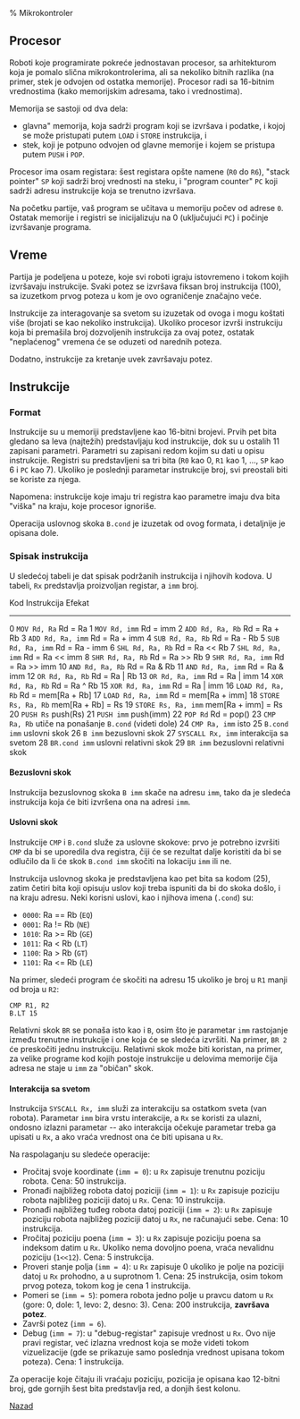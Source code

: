 % Mikrokontroler

## Procesor

Roboti koje programirate pokreće jednostavan procesor, sa arhitekturom
koja je pomalo slična mikrokontrolerima, ali sa nekoliko bitnih
razlika (na primer, stek je odvojen od ostatka memorije). Procesor
radi sa 16-bitnim vrednostima (kako memorijskim adresama, tako i
vrednostima).

Memorija se sastoji od dva dela:

* glavna" memorija, koja sadrži program koji se izvršava i podatke, i
  kojoj se može pristupati putem `LOAD` i `STORE` instrukcija, i 
* stek, koji je potpuno odvojen od glavne memorije i kojem se pristupa
  putem `PUSH` i `POP`.

Procesor ima osam registara: šest registara opšte namene (`R0` do
`R6`), "stack pointer" `SP` koji sadrži broj vrednosti na steku, i
"program counter" `PC` koji sadrži adresu instrukcije koja se trenutno
izvršava.

Na početku partije, vaš program se učitava u memoriju počev od adrese
`0`. Ostatak memorije i registri se inicijalizuju na 0 (uključujući
`PC`) i počinje izvršavanje programa.

## Vreme

Partija je podeljena u poteze, koje svi roboti igraju istovremeno i
tokom kojih izvršavaju instrukcije. Svaki potez se izvršava fiksan
broj instrukcija (100), sa izuzetkom prvog poteza u kom je ovo
ograničenje značajno veće.

Instrukcije za interagovanje sa svetom su izuzetak od ovoga i mogu
koštati više (brojati se kao nekoliko instrukcija). Ukoliko procesor
izvrši instrukciju koja bi premašila broj dozvoljenih instrukcija za
ovaj potez, ostatak "neplaćenog" vremena će se oduzeti od narednih
poteza.

Dodatno, instrukcije za kretanje uvek završavaju potez.

## Instrukcije

### Format

Instrukcije su u memoriji predstavljene kao 16-bitni brojevi. Prvih
pet bita gledano sa leva (najtežih) predstavljaju kod instrukcije, dok
su u ostalih 11 zapisani parametri. Parametri su zapisani redom kojim
su dati u opisu instrukcije. Registri su predstavljeni sa tri bita
(`R0` kao 0, `R1` kao 1, ..., `SP` kao 6 i `PC` kao 7). Ukoliko je
poslednji parametar instrukcije broj, svi preostali biti se koriste za
njega.

Napomena: instrukcije koje imaju tri registra kao parametre imaju dva
bita "viška" na kraju, koje procesor ignoriše.

Operacija uslovnog skoka `B.cond` je izuzetak od ovog formata, i
detaljnije je opisana dole.

### Spisak instrukcija

U sledećoj tabeli je dat spisak podržanih instrukcija i njihovih
kodova. U tabeli, `Rx` predstavlja proizvoljan registar, a `imm` broj.

Kod  Instrukcija          Efekat
---  ------------         ------
  0  `MOV Rd, Ra`         Rd = Ra
  1  `MOV Rd, imm`        Rd = imm
  2  `ADD Rd, Ra, Rb`     Rd = Ra + Rb
  3  `ADD Rd, Ra, imm`    Rd = Ra + imm
  4  `SUB Rd, Ra, Rb`     Rd = Ra - Rb
  5  `SUB Rd, Ra, imm`    Rd = Ra - imm
  6  `SHL Rd, Ra, Rb`     Rd = Ra << Rb
  7  `SHL Rd, Ra, imm`    Rd = Ra << imm
  8  `SHR Rd, Ra, Rb`     Rd = Ra >> Rb
  9  `SHR Rd, Ra, imm`    Rd = Ra >> imm
 10  `AND Rd, Ra, Rb`     Rd = Ra & Rb
 11  `AND Rd, Ra, imm`    Rd = Ra & imm
 12  `OR Rd, Ra, Rb`      Rd = Ra | Rb
 13  `OR Rd, Ra, imm`     Rd = Ra | imm
 14  `XOR Rd, Ra, Rb`     Rd = Ra ^ Rb
 15  `XOR Rd, Ra, imm`    Rd = Ra | imm
 16  `LOAD Rd, Ra, Rb`    Rd = mem[Ra + Rb]
 17  `LOAD Rd, Ra, imm`   Rd = mem[Ra + imm]
 18  `STORE Rs, Ra, Rb`   mem[Ra + Rb] = Rs
 19  `STORE Rs, Ra, imm`  mem[Ra + imm] = Rs
 20  `PUSH Rs`            push(Rs)
 21  `PUSH imm`           push(imm)
 22  `POP Rd`             Rd = pop()
 23  `CMP Ra, Rb`         utiče na ponašanje `B.cond` (videti dole)
 24  `CMP Ra, imm`        isto
 25  `B.cond imm`         uslovni skok
 26  `B imm`              bezuslovni skok
 27  `SYSCALL Rx, imm`    interakcija sa svetom
 28  `BR.cond imm`        uslovni relativni skok
 29  `BR imm`             bezuslovni relativni skok

#### Bezuslovni skok

Instrukcija bezuslovnog skoka `B imm` skače na adresu `imm`, tako da
je sledeća instrukcija koja će biti izvršena ona na adresi `imm`.

#### Uslovni skok

Instrukcije `CMP` i `B.cond` služe za uslovne skokove: prvo je
potrebno izvršiti `CMP` da bi se uporedila dva registra, čiji će se
rezultat dalje koristiti da bi se odlučilo da li će skok `B.cond imm`
skočiti na lokaciju `imm` ili ne. 

Instrukcija uslovnog skoka je predstavljena kao pet bita sa kodom
(25), zatim četiri bita koji opisuju uslov koji treba ispuniti da bi
do skoka došlo, i na kraju adresu. Neki korisni uslovi, kao i njihova
imena (`.cond`) su:

* `0000`: Ra == Rb (`EQ`)
* `0001`: Ra != Rb (`NE`)
* `1010`: Ra >= Rb (`GE`)
* `1011`: Ra < Rb (`LT`)
* `1100`: Ra > Rb (`GT`)
* `1101`: Ra <= Rb (`LE`)

Na primer, sledeći program će skočiti na adresu 15 ukoliko je broj u
`R1` manji od broja u `R2`:

    CMP R1, R2
    B.LT 15

Relativni skok `BR` se ponaša isto kao i `B`, osim što je parametar
`imm` rastojanje između trenutne instrukcije i one koja će se sledeća
izvršiti. Na primer, `BR 2` će preskočiti jednu instrukciju. Relativni
skok može biti koristan, na primer, za velike programe kod kojih
postoje instrukcije u delovima memorije čija adresa ne staje u `imm`
za "običan" skok.

#### Interakcija sa svetom

Instrukcija `SYSCALL Rx, imm` služi za interakciju sa ostatkom sveta
(van robota). Parametar `imm` bira vrstu interakcije, a `Rx` se
koristi za ulazni, ondosno izlazni parametar -- ako interakcija
očekuje parametar treba ga upisati u `Rx`, a ako vraća vrednost ona će
biti upisana u `Rx`.

Na raspolaganju su sledeće operacije:

* Pročitaj svoje koordinate (`imm = 0`): u `Rx` zapisuje trenutnu
  poziciju robota. Cena: 50 instrukcija.
* Pronađi najbližeg robota datoj poziciji (`imm = 1`): u `Rx` zapisuje
  poziciju robota najbližeg poziciji datoj u `Rx`. Cena: 10
  instrukcija.
* Pronađi najbližeg tuđeg robota datoj poziciji (`imm = 2`): u `Rx`
  zapisuje poziciju robota najbližeg poziciji datoj u `Rx`, ne
  računajući sebe. Cena: 10 instrukcija.
* Pročitaj poziciju poena (`imm = 3`): u `Rx` zapisuje poziciju poena
  sa indeksom datim u `Rx`. Ukoliko nema dovoljno poena, vraća
  nevalidnu poziciju (`1<<12`). Cena: 5 instrukcija.
* Proveri stanje polja (`imm = 4`): u `Rx` zapisuje 0 ukoliko je polje
  na poziciji datoj u `Rx` prohodno, a u suprotnom 1. Cena: 25
  instrukcija, osim tokom prvog poteza, tokom kog je cena 1
  instrukcija.
* Pomeri se (`imm = 5`): pomera robota jedno polje u pravcu datom u
  `Rx` (gore: 0, dole: 1, levo: 2, desno: 3). Cena: 200
  instrukcija, **završava potez**.
* Završi potez (`imm = 6`).
* Debug (`imm = 7`): u "debug-registar" zapisuje vrednost u `Rx`. Ovo
  nije pravi registar, već izlazna vrednost koja se može videti tokom
  vizuelizacije (gde se prikazuje samo poslednja vrednost upisana
  tokom poteza). Cena: 1 instrukcija.

Za operacije koje čitaju ili vraćaju poziciju, pozicija je opisana kao
12-bitni broj, gde gornjih šest bita predstavlja red, a donjih šest
kolonu.

[Nazad](../index.html)
